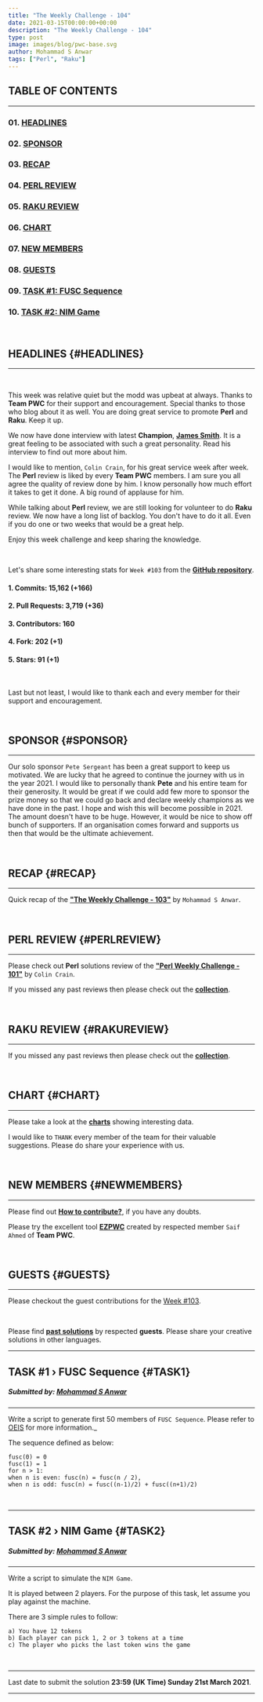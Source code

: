 ```yaml
---
title: "The Weekly Challenge - 104"
date: 2021-03-15T00:00:00+00:00
description: "The Weekly Challenge - 104"
type: post
image: images/blog/pwc-base.svg
author: Mohammad S Anwar
tags: ["Perl", "Raku"]
---
```


## TABLE OF CONTENTS
***

### 01. [HEADLINES](#HEADLINES)
### 02. [SPONSOR](#SPONSOR)
### 03. [RECAP](#RECAP)
### 04. [PERL REVIEW](#PERLREVIEW)
### 05. [RAKU REVIEW](#RAKUREVIEW)
### 06. [CHART](#CHART)
### 07. [NEW MEMBERS](#NEWMEMBERS)
### 08. [GUESTS](#GUESTS)
### 09. [TASK #1: FUSC Sequence](#TASK1)
### 10. [TASK #2: NIM Game](#TASK2)

<br>

## HEADLINES {#HEADLINES}
***
<br>

This week was relative quiet but the modd was upbeat at always. Thanks to **Team PWC** for their support and encouragement. Special thanks to those who blog about it as well. You are doing great service to promote **Perl** and **Raku**. Keep it up.

We now have done interview with latest **Champion**, [**James Smith**](https://perlweeklychallenge.org/blog/meet-the-champion-2021-02/). It is a great feeling to be associated with such a great personality. Read his interview to find out more about him.

I would like to mention, `Colin Crain`, for his great service week after week. The **Perl** review is liked by every **Team PWC** members. I am sure you all agree the quality of review done by him. I know personally how much effort it takes to get it done. A big round of applause for him.

While talking about **Perl** review, we are still looking for volunteer to do **Raku** review. We now have a long list of backlog. You don't have to do it all. Even if you do one or two weeks that would be a great help.

Enjoy this week challenge and keep sharing the knowledge.

<br>

Let's share some interesting stats for `Week #103` from the [**GitHub repository**](https://github.com/manwar/perlweeklychallenge-club).

#### 1. Commits: 15,162 (+166)
#### 2. Pull Requests: 3,719 (+36)
#### 3. Contributors: 160
#### 4. Fork: 202 (+1)
#### 5. Stars: 91 (+1)

<br>

Last but not least, I would like to thank each and every member for their support and encouragement.

<br>

## SPONSOR {#SPONSOR}
***

Our solo sponsor `Pete Sergeant` has been a great support to keep us motivated. We are lucky that he agreed to continue the journey with us in the year 2021. I would like to personally thank **Pete** and his entire team for their generosity. It would be great if we could add few more to sponsor the prize money so that we could go back and declare weekly champions as we have done in the past. I hope and wish this will become possible in 2021. The amount doesn't have to be huge. However, it would be nice to show off bunch of supporters. If an organisation comes forward and supports us then that would be the ultimate achievement.

<br>

## RECAP {#RECAP}
***

Quick recap of the [**"The Weekly Challenge - 103"**](/blog/recap-challenge-103) by `Mohammad S Anwar`.

<br>

## PERL REVIEW {#PERLREVIEW}
***

Please check out **Perl** solutions review of the **["Perl Weekly Challenge - 101"](/blog/review-challenge-101)** by `Colin Crain`.

If you missed any past reviews then please check out the [**collection**](/p5-reviews).

<br>

## RAKU REVIEW {#RAKUREVIEW}
***

If you missed any past reviews then please check out the [**collection**](/p6-reviews).

<br>

## CHART {#CHART}
***

Please take a look at the [**charts**](/chart) showing interesting data.

I would like to `THANK` every member of the team for their valuable suggestions. Please do share your experience with us.

<br>

## NEW MEMBERS {#NEWMEMBERS}

***

Please find out [**How to contribute?**](/blog/how-to-contribute), if you have any doubts.

Please try the excellent tool [**EZPWC**](https://github.com/saiftynet/EZPWC) created by respected member `Saif Ahmed` of **Team PWC**.

<br>

## GUESTS {#GUESTS}

***

Please checkout the guest contributions for the [Week #103](https://perlweeklychallenge.org/blog/guest-contribution/#103).

<br>

Please find [**past solutions**](/blog/guest-contribution) by respected **guests**. Please share your creative solutions in other languages.

***
## TASK #1 › FUSC Sequence {#TASK1}
##### **Submitted by:** [Mohammad S Anwar](http://www.manwar.org/)
***

Write a script to generate first 50 members of `FUSC Sequence`. Please refer to [OEIS](http://oeis.org/A002487) for more information._

The sequence defined as below:

    fusc(0) = 0
    fusc(1) = 1
    for n > 1:
    when n is even: fusc(n) = fusc(n / 2),
    when n is odd: fusc(n) = fusc((n-1)/2) + fusc((n+1)/2)

<br>

***
## TASK #2 › NIM Game {#TASK2}
##### **Submitted by:** [Mohammad S Anwar](http://www.manwar.org/)
***

Write a script to simulate the `NIM Game`.

It is played between 2 players. For the purpose of this task, let assume you play against the machine.

There are 3 simple rules to follow:

    a) You have 12 tokens
    b) Each player can pick 1, 2 or 3 tokens at a time
    c) The player who picks the last token wins the game

<br>

***

Last date to submit the solution **23:59 (UK Time) Sunday 21st March 2021**.

***
